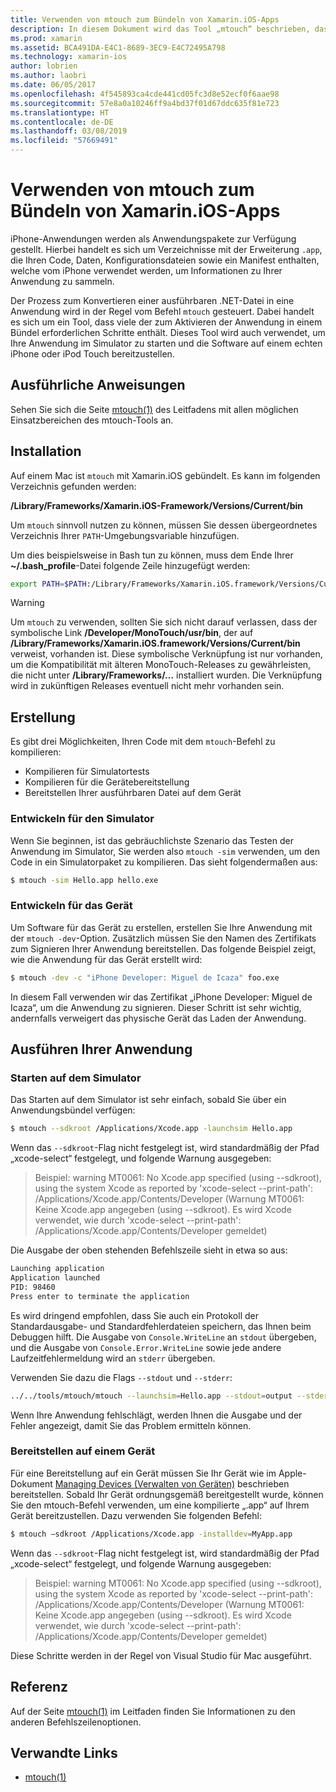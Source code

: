 ```yaml
---
title: Verwenden von mtouch zum Bündeln von Xamarin.iOS-Apps
description: In diesem Dokument wird das Tool „mtouch“ beschrieben, das viele der Schritte durchführt, die für das Bündeln einer Xamarin.iOS-App, das Starten in einem Emulator und das Bereitstellen auf einem physischen Gerät erforderlich sind.
ms.prod: xamarin
ms.assetid: BCA491DA-E4C1-8689-3EC9-E4C72495A798
ms.technology: xamarin-ios
author: lobrien
ms.author: laobri
ms.date: 06/05/2017
ms.openlocfilehash: 4f545893ca4cde441cd05fc3d8e52ecf0f6aae98
ms.sourcegitcommit: 57e8a0a10246ff9a4bd37f01d67ddc635f81e723
ms.translationtype: HT
ms.contentlocale: de-DE
ms.lasthandoff: 03/08/2019
ms.locfileid: "57669491"
---
```

# <a name="using-mtouch-to-bundle-xamarinios-apps"></a>Verwenden von mtouch zum Bündeln von Xamarin.iOS-Apps

iPhone-Anwendungen werden als Anwendungspakete zur Verfügung gestellt. Hierbei handelt es sich um Verzeichnisse mit der Erweiterung `.app`, die Ihren Code, Daten, Konfigurationsdateien sowie ein Manifest enthalten, welche vom iPhone verwendet werden, um Informationen zu Ihrer Anwendung zu sammeln.

Der Prozess zum Konvertieren einer ausführbaren .NET-Datei in eine Anwendung wird in der Regel vom Befehl `mtouch` gesteuert. Dabei handelt es sich um ein Tool, dass viele der zum Aktivieren der Anwendung in einem Bündel erforderlichen Schritte enthält. Dieses Tool wird auch verwendet, um Ihre Anwendung im Simulator zu starten und die Software auf einem echten iPhone oder iPod Touch bereitzustellen.

## <a name="detailed-instructions"></a>Ausführliche Anweisungen

Sehen Sie sich die Seite [mtouch(1)](http://docs.go-mono.com/?link=man%3amtouch(1)) des Leitfadens mit allen möglichen Einsatzbereichen des mtouch-Tools an.

## <a name="installation"></a>Installation

Auf einem Mac ist `mtouch` mit Xamarin.iOS gebündelt. Es kann im folgenden Verzeichnis gefunden werden:

**/Library/Frameworks/Xamarin.iOS-Framework/Versions/Current/bin**

Um `mtouch` sinnvoll nutzen zu können, müssen Sie dessen übergeordnetes Verzeichnis Ihrer `PATH`-Umgebungsvariable hinzufügen.  

Um dies beispielsweise in Bash tun zu können, muss dem Ende Ihrer **~/.bash_profile**-Datei folgende Zeile hinzugefügt werden:

```bash
export PATH=$PATH:/Library/Frameworks/Xamarin.iOS.framework/Versions/Current/bin
```

> [!WARNING]
> Um `mtouch` zu verwenden, sollten Sie sich nicht darauf verlassen, dass der symbolische Link **/Developer/MonoTouch/usr/bin**, der auf **/Library/Frameworks/Xamarin.iOS.framework/Versions/Current/bin** verweist, vorhanden ist. Diese symbolische Verknüpfung ist nur vorhanden, um die Kompatibilität mit älteren MonoTouch-Releases zu gewährleisten, die nicht unter **/Library/Frameworks/...** installiert wurden. Die Verknüpfung wird in zukünftigen Releases eventuell nicht mehr vorhanden sein.

## <a name="building"></a>Erstellung

Es gibt drei Möglichkeiten, Ihren Code mit dem `mtouch`-Befehl zu kompilieren:

-  Kompilieren für Simulatortests
-  Kompilieren für die Gerätebereitstellung
-  Bereitstellen Ihrer ausführbaren Datei auf dem Gerät


### <a name="building-for-the-simulator"></a>Entwickeln für den Simulator

Wenn Sie beginnen, ist das gebräuchlichste Szenario das Testen der Anwendung im Simulator, Sie werden also `mtouch -sim` verwenden, um den Code in ein Simulatorpaket zu kompilieren. Das sieht folgendermaßen aus:

```bash
$ mtouch -sim Hello.app hello.exe
```

### <a name="building-for-the-device"></a>Entwickeln für das Gerät

Um Software für das Gerät zu erstellen, erstellen Sie Ihre Anwendung mit der `mtouch -dev`-Option. Zusätzlich müssen Sie den Namen des Zertifikats zum Signieren Ihrer Anwendung bereitstellen. Das folgende Beispiel zeigt, wie die Anwendung für das Gerät erstellt wird:

```bash
$ mtouch -dev -c "iPhone Developer: Miguel de Icaza" foo.exe
```

In diesem Fall verwenden wir das Zertifikat „iPhone Developer: Miguel de Icaza“, um die Anwendung zu signieren. Dieser Schritt ist sehr wichtig, andernfalls verweigert das physische Gerät das Laden der Anwendung.

 <a name="Running_your_Application" />


## <a name="running-your-application"></a>Ausführen Ihrer Anwendung


### <a name="launching-on-the-simulator"></a>Starten auf dem Simulator

Das Starten auf dem Simulator ist sehr einfach, sobald Sie über ein Anwendungsbündel verfügen:

```bash
$ mtouch --sdkroot /Applications/Xcode.app -launchsim Hello.app 
```

Wenn das `--sdkroot`-Flag nicht festgelegt ist, wird standardmäßig der Pfad „xcode-select“ festgelegt, und folgende Warnung ausgegeben:

> Beispiel: warning MT0061: No Xcode.app specified (using --sdkroot), using the system Xcode as reported by 'xcode-select --print-path': /Applications/Xcode.app/Contents/Developer (Warnung MT0061: Keine Xcode.app angegeben  (using --sdkroot). Es wird Xcode verwendet, wie durch 'xcode-select --print-path': /Applications/Xcode.app/Contents/Developer gemeldet) 

Die Ausgabe der oben stehenden Befehlszeile sieht in etwa so aus:

```bash
Launching application
Application launched
PID: 98460
Press enter to terminate the application
```



Es wird dringend empfohlen, dass Sie auch ein Protokoll der Standardausgabe- und Standardfehlerdateien speichern, das Ihnen beim Debuggen hilft. Die Ausgabe von `Console.WriteLine` an `stdout` übergeben, und die Ausgabe von `Console.Error.WriteLine` sowie jede andere Laufzeitfehlermeldung wird an `stderr` übergeben.

Verwenden Sie dazu die Flags `--stdout` und `--stderr`:

```bash
../../tools/mtouch/mtouch --launchsim=Hello.app --stdout=output --stderr=error
```

Wenn Ihre Anwendung fehlschlägt, werden Ihnen die Ausgabe und der Fehler angezeigt, damit Sie das Problem ermitteln können.


### <a name="deploying-to-a-device"></a>Bereitstellen auf einem Gerät

Für eine Bereitstellung auf ein Gerät müssen Sie Ihr Gerät wie im Apple-Dokument [Managing Devices (Verwalten von Geräten)](https://developer.apple.com/library/ios/#documentation/Xcode/Conceptual/ios_development_workflow/00-About_the_iOS_Application_Development_Workflow/introduction.html) beschrieben bereitstellen. Sobald Ihr Gerät ordnungsgemäß bereitgestellt wurde, können Sie den mtouch-Befehl verwenden, um eine kompilierte „.app“ auf Ihrem Gerät bereitzustellen. Dazu verwenden Sie folgenden Befehl:

```bash
$ mtouch —sdkroot /Applications/Xcode.app -installdev=MyApp.app
```

Wenn das `--sdkroot`-Flag nicht festgelegt ist, wird standardmäßig der Pfad „xcode-select“ festgelegt, und folgende Warnung ausgegeben:

> Beispiel: warning MT0061: No Xcode.app specified (using --sdkroot), using the system Xcode as reported by 'xcode-select --print-path': /Applications/Xcode.app/Contents/Developer (Warnung MT0061: Keine Xcode.app angegeben  (using --sdkroot). Es wird Xcode verwendet, wie durch 'xcode-select --print-path': /Applications/Xcode.app/Contents/Developer gemeldet) 

Diese Schritte werden in der Regel von Visual Studio für Mac ausgeführt.

## <a name="reference"></a>Referenz

Auf der Seite [mtouch(1)](http://docs.go-mono.com/?link=man%3amtouch(1)) im Leitfaden finden Sie Informationen zu den anderen Befehlszeilenoptionen.



## <a name="related-links"></a>Verwandte Links

- [mtouch(1)](http://iosapi.xamarin.com/?link=man%3amtouch(1))
